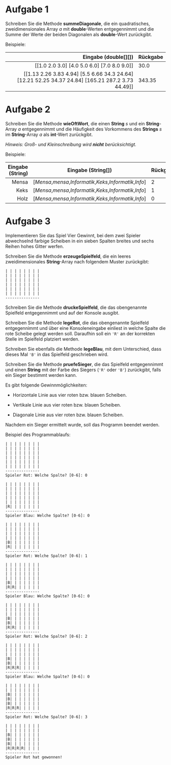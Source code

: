 # Aufgabe 1

Schreiben Sie die Methode **summeDiagonale**, die ein quadratisches,
zweidimensionales Array _a_ mit **double**-Werten entgegennimmt und die Summe
der Werte der beiden Diagonalen als **double**-Wert zurückgibt.

Beispiele:

|                                                                              Eingabe (double[][]) | Rückgabe |
| ------------------------------------------------------------------------------------------------: | -------- |
|                                                       [[1.0 2.0 3.0] [4.0 5.0 6.0] [7.0 8.0 9.0]] | 30.0     |
| [[1.13 2.26 3.83 4.94] [5.5 6.66 34.3 24.64] [12.21 52.25 34.37 24.84] [165.21 287.2 3.73 44.49]] | 343.35   |

# Aufgabe 2

Schreiben Sie die Methode **wieOftWort**, die einen **String** _s_ und ein
**String**-Array _a_ entgegennimmt und die Häufigkeit des Vorkommens des
**Strings** _s_ im **String**-Array _a_ als **int**-Wert zurückgibt.

_Hinweis: Groß- und Kleinschreibung wird **nicht** berücksichtigt._

Beispiele:

| Eingabe (String) |                    Eingabe (String[])                     | Rückgabe |
| ---------------: | :-------------------------------------------------------: | -------- |
|            Mensa | [_Mensa_,_mensa_,_Informatik_,_Keks_,_Informatik_,_Info_] | 2        |
|             Keks | [_Mensa_,_mensa_,_Informatik_,_Keks_,_Informatik_,_Info_] | 1        |
|             Holz | [_Mensa_,_mensa_,_Informatik_,_Keks_,_Informatik_,_Info_] | 0        |

# Aufgabe 3

Implementieren Sie das Spiel Vier Gewinnt, bei dem zwei Spieler abwechselnd
farbige Scheiben in ein sieben Spalten breites und sechs Reihen hohes Gitter
werfen.

Schreiben Sie die Methode **erzeugeSpielfeld**, die ein leeres zweidimensionales
**String**-Array nach folgendem Muster zurückgibt:

```
| | | | | | | |
| | | | | | | |
| | | | | | | |
| | | | | | | |
| | | | | | | |
| | | | | | | |
---------------
```

Schreiben Sie die Methode **druckeSpielfeld**, die das obengenannte Spielfeld
entgegennimmt und auf der Konsole ausgibt.

Schreiben Sie die Methode **legeRot**, die das obengenannte Spielfeld
entgegennimmt und über eine Konsoleneingabe einliest in welche Spalte die rote
Scheibe gelegt werden soll. Daraufhin soll ein `'R'` an der korrekten Stelle im
Spielfeld platziert werden.

Schreiben Sie ebenfalls die Methode **legeBlau**, mit dem Unterschied, dass
dieses Mal `'B'` in das Spielfeld geschrieben wird.

Schreiben Sie die Methode **pruefeSieger**, die das Spielfeld entgegennimmt und
einen **String** mit der Farbe des Siegers (`'R'` oder `'B'`) zurückgibt, falls
ein Sieger bestimmt werden kann.

Es gibt folgende Gewinnmöglichkeiten:

- Horizontale Linie aus vier roten bzw. blauen Scheiben.

- Vertikale Linie aus vier roten bzw. blauen Scheiben.

- Diagonale Linie aus vier roten bzw. blauen Scheiben.

Nachdem ein Sieger ermittelt wurde, soll das Programm beendet werden.

Beispiel des Programmablaufs:

```
| | | | | | | |
| | | | | | | |
| | | | | | | |
| | | | | | | |
| | | | | | | |
| | | | | | | |
---------------
Spieler Rot: Welche Spalte? [0-6]: 0

| | | | | | | |
| | | | | | | |
| | | | | | | |
| | | | | | | |
| | | | | | | |
|R| | | | | | |
---------------
Spieler Blau: Welche Spalte? [0-6]: 0

| | | | | | | |
| | | | | | | |
| | | | | | | |
| | | | | | | |
|B| | | | | | |
|R| | | | | | |
---------------
Spieler Rot: Welche Spalte? [0-6]: 1

| | | | | | | |
| | | | | | | |
| | | | | | | |
| | | | | | | |
|B| | | | | | |
|R|R| | | | | |
---------------
Spieler Blau: Welche Spalte? [0-6]: 0

| | | | | | | |
| | | | | | | |
| | | | | | | |
|B| | | | | | |
|B| | | | | | |
|R|R| | | | | |
---------------
Spieler Rot: Welche Spalte? [0-6]: 2

| | | | | | | |
| | | | | | | |
| | | | | | | |
|B| | | | | | |
|B| | | | | | |
|R|R|R| | | | |
---------------
Spieler Blau: Welche Spalte? [0-6]: 0

| | | | | | | |
| | | | | | | |
|B| | | | | | |
|B| | | | | | |
|B| | | | | | |
|R|R|R| | | | |
---------------
Spieler Rot: Welche Spalte? [0-6]: 3

| | | | | | | |
| | | | | | | |
|B| | | | | | |
|B| | | | | | |
|B| | | | | | |
|R|R|R|R| | | |
---------------
Spieler Rot hat gewonnen!
```
